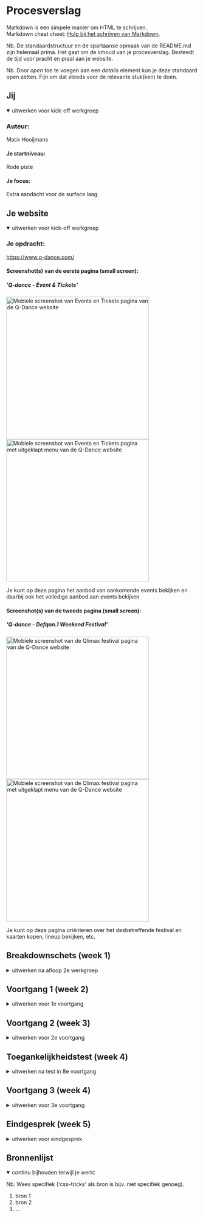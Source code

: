 # Procesverslag
Markdown is een simpele manier om HTML te schrijven.  
Markdown cheat cheet: [Hulp bij het schrijven van Markdown](https://github.com/adam-p/markdown-here/wiki/Markdown-Cheatsheet).

Nb. De standaardstructuur en de spartaanse opmaak van de README.md zijn helemaal prima. Het gaat om de inhoud van je procesverslag. Besteedt de tijd voor pracht en praal aan je website.

Nb. Door *open* toe te voegen aan een *details* element kun je deze standaard open zetten. Fijn om dat steeds voor de relevante stuk(ken) te doen.





## Jij

<details open>
<summary>uitwerken voor kick-off werkgroep</summary>

### Auteur:
Mack Hooijmans

#### Je startniveau:
Rode piste

#### Je focus:
Extra aandacht voor de surface laag.
 
</details>





## Je website

<details open>
<summary>uitwerken voor kick-off werkgroep</summary>

### Je opdracht:
https://www.q-dance.com/

 
#### Screenshot(s) van de eerste pagina (small screen):
##### 'Q-dance - Event & Tickets' 
<img src="https://github.com/MackDonaldo/mackfed/blob/main/images/qdance-screens/eventstickets.png" width="375px" alt="Mobiele screenshot van Events en Tickets pagina van de Q-Dance website">
<img src="https://github.com/MackDonaldo/mackfed/blob/main/images/qdance-screens/eventstickets-menu.png" width="375px" alt="Mobiele screenshot van Events en Tickets pagina met uitgeklapt menu van de Q-Dance website">
 
 
 Je kunt op deze pagina het aanbod van aankomende events bekijken en daarbij ook het volledige aanbod aan events bekijken 
 
#### Screenshot(s) van de tweede pagina (small screen): 
##### 'Q-dance - Defqon.1 Weekend Festival'
<img src="https://github.com/MackDonaldo/mackfed/blob/main/images/qdance-screens/detailpagina.png" width="375px" alt="Mobiele screenshot van de Qlimax festival pagina van de Q-Dance website">
<img src="https://github.com/MackDonaldo/mackfed/blob/main/images/qdance-screens/detailpagina-menu.png" width="375px" alt="Mobiele screenshot van de Qlimax festival pagina met uitgeklapt menu van de Q-Dance website">

 
 Je kunt op deze pagina oriënteren over het desbetreffende festival en kaarten kopen, lineup bekijken, etc.
 
</details>





## Breakdownschets (week 1)

<details>
<summary>uitwerken na afloop 2e werkgroep</summary>

### de hele pagina: 
<img src="https://github.com/MackDonaldo/mackfed/blob/main/images/breakdownschets/breakdownschets-eventstickets-01.jpg" width="375px" alt="breakdown van de hele pagina">

### dynamisch deel (menu): 
<img src="https://github.com/MackDonaldo/mackfed/blob/main/images/breakdownschets/breakdownschets-sidemenu-02.jpg" width="375px" alt="breakdown van een dynamisch deel">

</details>





## Voortgang 1 (week 2)

<details>
<summary>uitwerken voor 1e voortgang</summary>

### Stand van zaken
Ik heb een begin gemaakt aan de website op desktop versie. Ik ga dit omzetten naar een
mobiele versie, om eventueel later de mogelijkheid voor responsiveness te vergemakkelijken.

### Agenda voor meeting
samen met je groepje opstellen

| Ryan           | Joost              | Sjors        | Mack             |
| ---            | ---                | ---          | ---              |
| dit bespreken  | en dit             | en ik dit    | en dan ik dat    |
| en dat ook nog | dit als er tijd is | nog een punt | dit wil ik zeker |
| ...            | ...                | ...          | ...              |


### Verslag van meeting
Na het missen van het voortgangsgesprek heb ik mijn medestudenten gevraagd wat er besproken is. 
Hier kwam vooral uit dat iedereen nog wat stappen moet gaan maken.
 
Hierna realiseerde ik me dat ik het beste een planning kon gaan maken om hier 
vervolgens productief mee aan de slag te gaan.


</details>





## Voortgang 2 (week 3)

<details>
<summary>uitwerken voor 2e voortgang</summary>

### Stand van zaken
Ik had deze week moeite met het feit dat wanneer ik een deel van de content naar een kant wilde verplaatsen, de hele paginagrootte daarbij werd mee gescaled. Betekent dus dat de 100vh van de side-navigatie niet meer klopte als je scrollt. Bedoeling is uiteindelijk dus dat als je scrollt de header en de side-nav fixed zijn.

Dit heb ik gefixt door de volgende meta code op te nemen in mijn head:
<img src="https://github.com/MackDonaldo/mackfed/blob/main/voortgang_2_screen2.png" width="375px" alt="omschrijving van de pagina">

 
<img src="https://github.com/MackDonaldo/mackfed/blob/main/voortgang_2_screen1.png" width="375px" alt="omschrijving van de pagina">

 



### Agenda voor meeting
samen met je groepje opstellen

| Ryan           | Joost              | Sjors        | Mack             |
| ---            | ---                | ---          | ---              |
| dit bespreken  | en dit             | en ik dit    | en dan ik dat    |
| en dat ook nog | dit als er tijd is | nog een punt | dit wil ik zeker |
| ...            | ...                | ...          | ...              |


### Verslag van meeting
hier na afloop snel de uitkomsten van de meeting vastleggen

- gebruik: em en px --> em
- wellicht animatie hamburger menu: hamburger --> cross (m.b.v span's)
- CSS nav-slide --> Javascript

</details>





## Toegankelijkheidstest (week 4)

<details>
<summary>uitwerken na test in 8e voortgang</summary>

### Bevindingen
Lijst met je bevindingen die in de test naar voren kwamen:

#### Titel eerste bevinding
Hier korte omschrijving (met indien nodig een afbeelding)

Hier een omschrijving van hoe het opgelost kan worden (met indien nodig een afbeelding)


#### Titel tweede bevinding. 
Hier korte omschrijving (met indien nodig een afbeelding)

Hier een omschrijving van hoe het opgelost kan worden (met indien nodig een afbeelding)


#### Titel volgende bevinding. 
Hier korte omschrijving (met indien nodig een afbeelding)

Hier een omschrijving van hoe het opgelost kan worden (met indien nodig een afbeelding)


#### Titel nog een bevinding. 
Hier korte omschrijving (met indien nodig een afbeelding)

Hier een omschrijving van hoe het opgelost kan worden (met indien nodig een afbeelding)

</details>





## Voortgang 3 (week 4)

<details>
<summary>uitwerken voor 3e voortgang</summary>

### Stand van zaken
hier dit ging goed & dit was lastig (neem ook screenshots op van delen van je website en code)


### Agenda voor meeting
samen met je groepje opstellen

| Ryan           | Joost              | Sjors        | Mack             |
| ---            | ---                | ---          | ---              |
| dit bespreken  | en dit             | en ik dit    | en dan ik dat    |
| en dat ook nog | dit als er tijd is | nog een punt | dit wil ik zeker |
| ...            | ...                | ...          | ...              |


### Verslag van meeting
hier na afloop snel de uitkomsten van de meeting vastleggen

- punt 1
- punt 2
- nog een punt
- ...

</details>





## Eindgesprek (week 5)

<details>
<summary>uitwerken voor eindgesprek</summary>

### Stand van zaken
hier dit ging goed & dit was lastig (neem ook screenshots op van delen van je website en code)

### Screenshot(s)

hier screenshot(s) van je eindresultaat

</details>





## Bronnenlijst

<details open>
<summary>continu bijhouden terwijl je werkt</summary>

Nb. Wees specifiek ('css-tricks' als bron is bijv. niet specifiek genoeg).

1. bron 1
2. bron 2
3. ...

</details>
